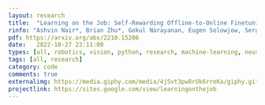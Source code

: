 ```yaml
---
layout: research
title:  "Learning on the Job: Self-Rewarding Offline-to-Online Finetuning for Industrial Insertion of Novel Connectors from Vision."
rinfo: "Ashvin Nair*, Brian Zhu*, Gokul Narayanan, Eugen Solowjow, Sergey Levine."
pdf: https://arxiv.org/abs/2210.15206
date:   2022-10-27 23:11:00
types: [all, robotics, vision, python, research, machine-learning, neural-nets, pytorch, ros, rl]
tags: [all, research]
category: code
comments: true
externalimg: https://media.giphy.com/media/4jSvt3pw8rUk6rreKa/giphy.gif
projectlink: https://sites.google.com/view/learningonthejob
---
```

